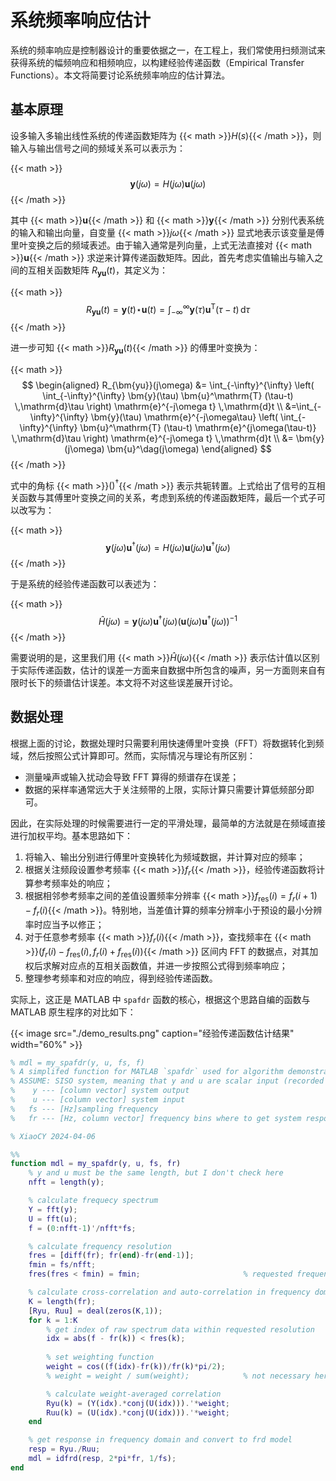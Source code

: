 # 系统频率响应估计


系统的频率响应是控制器设计的重要依据之一，在工程上，我们常使用扫频测试来获得系统的幅频响应和相频响应，以构建经验传递函数（Empirical Transfer Functions）。本文将简要讨论系统频率响应的估计算法。

<!--more-->

## 基本原理

设多输入多输出线性系统的传递函数矩阵为 {{< math >}}$H(s)${{< /math >}}，则输入与输出信号之间的频域关系可以表示为：

{{< math >}}$$
\bm{y}(j\omega) = H(j\omega) \bm{u}(j\omega)
$${{< /math >}}

其中 {{< math >}}$\bm{u}${{< /math >}} 和 {{< math >}}$\bm{y}${{< /math >}} 分别代表系统的输入和输出向量，自变量 {{< math >}}$j\omega${{< /math >}} 显式地表示该变量是傅里叶变换之后的频域表述。由于输入通常是列向量，上式无法直接对 {{< math >}}$\bm{u}${{< /math >}} 求逆来计算传递函数矩阵。因此，首先考虑实值输出与输入之间的互相关函数矩阵 $R_{\bm{yu}}(t)$，其定义为：

{{< math >}}$$
R_{\bm{yu}} (t) = \bm{y}(t) \mathop{\star} \bm{u}(t) = \int_{-\infty}^{\infty} \bm{y}(\tau) \bm{u}^\mathrm{T} (\tau-t) \,\mathrm{d}\tau
$${{< /math >}}

进一步可知 {{< math >}}$R_{\bm{yu}}(t)${{< /math >}} 的傅里叶变换为：

{{< math >}}$$
\begin{aligned}
R_{\bm{yu}}(j\omega) &= \int_{-\infty}^{\infty} \left( \int_{-\infty}^{\infty} \bm{y}(\tau) \bm{u}^\mathrm{T} (\tau-t) \,\mathrm{d}\tau \right) \mathrm{e}^{-j\omega t} \,\mathrm{d}t \\
&=\int_{-\infty}^{\infty} \bm{y}(\tau) \mathrm{e}^{-j\omega\tau} \left( \int_{-\infty}^{\infty} \bm{u}^\mathrm{T} (\tau-t) \mathrm{e}^{j\omega(\tau-t)} \,\mathrm{d}\tau \right) \mathrm{e}^{-j\omega t} \,\mathrm{d}t \\
&= \bm{y}(j\omega) \bm{u}^\dag(j\omega)
\end{aligned}
$${{< /math >}}

式中的角标 {{< math >}}${()}^\dag${{< /math >}} 表示共轭转置。上式给出了信号的互相关函数与其傅里叶变换之间的关系，考虑到系统的传递函数矩阵，最后一个式子可以改写为：

{{< math >}}$$
\bm{y}(j\omega) \bm{u}^\dag(j\omega) = H(j\omega) \bm{u}(j\omega) \bm{u}^\dag(j\omega)
$${{< /math >}}

于是系统的经验传递函数可以表述为：

{{< math >}}$$
\hat{H}(j\omega) = \bm{y}(j\omega) \bm{u}^\dag(j\omega) \left( \bm{u}(j\omega) \bm{u}^\dag(j\omega) \right)^{-1}
$${{< /math >}}

需要说明的是，这里我们用 {{< math >}}$\hat{H}(j\omega)${{< /math >}} 表示估计值以区别于实际传递函数，估计的误差一方面来自数据中所包含的噪声，另一方面则来自有限时长下的频谱估计误差。本文将不对这些误差展开讨论。

## 数据处理

根据上面的讨论，数据处理时只需要利用快速傅里叶变换（FFT）将数据转化到频域，然后按照公式计算即可。然而，实际情况与理论有所区别：

- 测量噪声或输入扰动会导致 FFT 算得的频谱存在误差；
- 数据的采样率通常远大于关注频带的上限，实际计算只需要计算低频部分即可。

因此，在实际处理的时候需要进行一定的平滑处理，最简单的方法就是在频域直接进行加权平均。基本思路如下：

1. 将输入、输出分别进行傅里叶变换转化为频域数据，并计算对应的频率；
2. 根据关注频段设置参考频率 {{< math >}}$f_r${{< /math >}}，经验传递函数将计算参考频率处的响应；
3. 根据相邻参考频率之间的差值设置频率分辨率 {{< math >}}$f_\mathrm{res}(i) = f_r(i+1) - f_r(i)${{< /math >}}。特别地，当差值计算的频率分辨率小于预设的最小分辨率时应当予以修正；
4. 对于任意参考频率 {{< math >}}$f_r(i)${{< /math >}}，查找频率在 {{< math >}}$\left( f_r(i) - f_\mathrm{res}(i),\, f_r(i) + f_\mathrm{res}(i) \right)${{< /math >}} 区间内 FFT 的数据点，对其加权后求解对应点的互相关函数值，并进一步按照公式得到频率响应；
5. 整理参考频率和对应的响应，得到经验传递函数。

实际上，这正是 MATLAB 中 `spafdr` 函数的核心，根据这个思路自编的函数与 MATLAB 原生程序的对比如下：

{{< image src="./demo_results.png" caption="经验传递函数估计结果" width="60%" >}}

```matlab
% mdl = my_spafdr(y, u, fs, f)
% A simplifed function for MATLAB `spafdr` used for algorithm demonstration
% ASSUME: SISO system, meaning that y and u are scalar input (recorded as column vectors)
%    y --- [column vector] system output
%    u --- [column vector] system input
%   fs --- [Hz]sampling frequency
%   fr --- [Hz, column vector] frequency bins where to get system response

% XiaoCY 2024-04-06

%%
function mdl = my_spafdr(y, u, fs, fr)
    % y and u must be the same length, but I don't check here
    nfft = length(y);

    % calculate frequecy spectrum
    Y = fft(y);
    U = fft(u);
    f = (0:nfft-1)'/nfft*fs;

    % calculate frequency resolution
    fres = [diff(fr); fr(end)-fr(end-1)];
    fmin = fs/nfft;
    fres(fres < fmin) = fmin;                       % requested frequency resolution must not be less than the valid resolution

    % calculate cross-correlation and auto-correlation in frequency domain
    K = length(fr);
    [Ryu, Ruu] = deal(zeros(K,1));
    for k = 1:K
        % get index of raw spectrum data within requested resolution
        idx = abs(f - fr(k)) < fres(k);
        
        % set weighting function
        weight = cos((f(idx)-fr(k))/fr(k)*pi/2);
        % weight = weight / sum(weight);            % not necessary here, we will divide this common factor

        % calculate weight-averaged correlation
        Ryu(k) = (Y(idx).*conj(U(idx))).'*weight;
        Ruu(k) = (U(idx).*conj(U(idx))).'*weight;
    end

    % get response in frequency domain and convert to frd model
    resp = Ryu./Ruu;
    mdl = idfrd(resp, 2*pi*fr, 1/fs);
end
```

